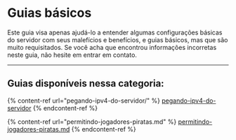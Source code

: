 # Guias básicos

Este guia visa apenas ajudá-lo a entender algumas configurações básicas do servidor com seus malefícios e benefícios, e guias básicos, mas que são muito requisitados. Se você acha que encontrou informações incorretas neste guia, não hesite em entrar em contato.

***

## Guias disponíveis nessa categoria:

{% content-ref url="pegando-ipv4-do-servidor/" %}
[pegando-ipv4-do-servidor](pegando-ipv4-do-servidor/)
{% endcontent-ref %}

{% content-ref url="permitindo-jogadores-piratas.md" %}
[permitindo-jogadores-piratas.md](permitindo-jogadores-piratas.md)
{% endcontent-ref %}
